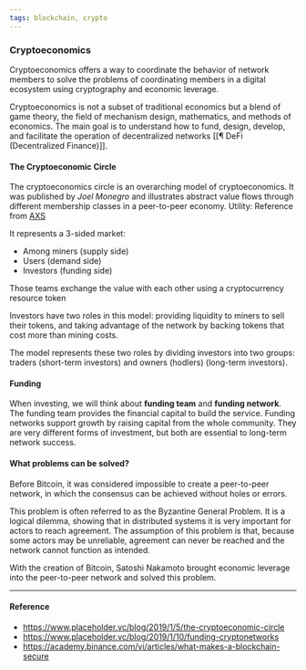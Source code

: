 ```yaml
---
tags: blockchain, crypto
---
```


### Cryptoeconomics

Cryptoeconomics offers a way to coordinate the behavior of network members to solve the problems of coordinating members in a digital ecosystem using cryptography and economic leverage.

Cryptoeconomics is not a subset of traditional economics but a blend of game theory, the field of mechanism design, mathematics, and methods of economics. The main goal is to understand how to fund, design, develop, and facilitate the operation of decentralized networks [[¶ DeFi (Decentralized Finance)]].

#### The Cryptoeconomic Circle

The cryptoeconomics circle is an overarching model of cryptoeconomics. It was published by _Joel Monegro_ and illustrates abstract value flows through different membership classes in a peer-to-peer economy.
Utility: Reference from [AXS](https://research.binance.com/en/projects/axie-infinity)

It represents a 3-sided market:

- Among miners (supply side)
- Users (demand side)
- Investors (funding side)

Those teams exchange the value with each other using a cryptocurrency resource token

Investors have two roles in this model: providing liquidity to miners to sell their tokens, and taking advantage of the network by backing tokens that cost more than mining costs.

The model represents these two roles by dividing investors into two groups: traders (short-term investors) and owners (hodlers) (long-term investors).

#### Funding

When investing, we will think about **funding team** and **funding network**. The funding team provides the financial capital to build the service. Funding networks support growth by raising capital from the whole community. They are very different forms of investment, but both are essential to long-term network success.

#### What problems can be solved?

Before Bitcoin, it was considered impossible to create a peer-to-peer network, in which the consensus can be achieved without holes or errors.

This problem is often referred to as the Byzantine General Problem. It is a logical dilemma, showing that in distributed systems it is very important for actors to reach agreement. The assumption of this problem is that, because some actors may be unreliable, agreement can never be reached and the network cannot function as intended.

With the creation of Bitcoin, Satoshi Nakamoto brought economic leverage into the peer-to-peer network and solved this problem.

---

#### Reference

- https://www.placeholder.vc/blog/2019/1/5/the-cryptoeconomic-circle
- https://www.placeholder.vc/blog/2019/1/10/funding-cryptonetworks
- https://academy.binance.com/vi/articles/what-makes-a-blockchain-secure
